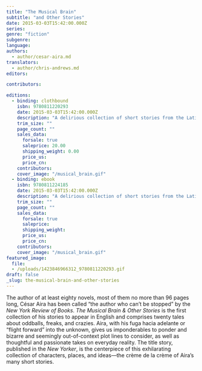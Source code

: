 ```yaml
---
title: "The Musical Brain"
subtitle: "and Other Stories"
date: 2015-03-03T15:42:00.000Z
series:
genre: "fiction"
subgenre:
language:
authors:
  - author/cesar-aira.md
translators:
  - author/chris-andrews.md
editors:

contributors:

editions:
  - binding: clothbound
    isbn: 9780811220293
    date: 2015-03-03T15:42:00.000Z
    description: "A delirious collection of short stories from the Latin American master of microfiction. "
    trim_size: ""
    page_count: ""
    sales_data:
      forsale: true
      saleprice: 20.00
      shipping_weight: 0.00
      price_us:
      price_cn:
    contributors:
    cover_image: "/musical_brain.gif"
  - binding: ebook
    isbn: 9780811224185
    date: 2015-03-03T15:42:00.000Z
    description: "A delirious collection of short stories from the Latin American master of microfiction. "
    trim_size: ""
    page_count: ""
    sales_data:
      forsale: true
      saleprice:
      shipping_weight:
      price_us:
      price_cn:
    contributors:
    cover_image: "/musical_brain.gif"
featured_image:
  file:
  - /uploads/1423846966312_9780811220293.gif
draft: false
_slug: the-musical-brain-and-other-stories
---
```


The author of at least eighty novels, most of them no more than 96 pages long, César Aira has been called “the author who can’t be stopped” by the _New York Review of Books_. _The Musical Brain & Other Stories_ is the first collection of his stories to appear in English and comprises twenty tales about oddballs, freaks, and crazies. Aira, with his fuga hacia adelante or “flight forward” into the unknown, gives us imponderables to ponder and bizarre and seemingly out-of-context plot lines to consider, as well as thoughtful and passionate takes on everyday reality. The title story, published in the _New Yorker_, is the centerpiece of this exhilarating collection of characters, places, and ideas—the crème de la crème of Aira’s many short stories.


